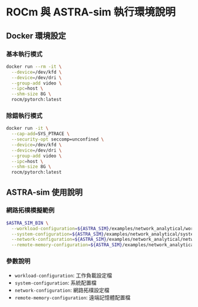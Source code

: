 # ROCm 與 ASTRA-sim 執行環境說明

## Docker 環境設定

### 基本執行模式
```bash
docker run --rm -it \
  --device=/dev/kfd \
  --device=/dev/dri \
  --group-add video \
  --ipc=host \
  --shm-size 8G \
  rocm/pytorch:latest
```

### 除錯執行模式
```bash
docker run -it \
  --cap-add=SYS_PTRACE \
  --security-opt seccomp=unconfined \
  --device=/dev/kfd \
  --device=/dev/dri \
  --group-add video \
  --ipc=host \
  --shm-size 8G \
  rocm/pytorch:latest
```

## ASTRA-sim 使用說明

### 網路拓樸模擬範例
```bash
$ASTRA_SIM_BIN \
  --workload-configuration=${ASTRA_SIM}/examples/network_analytical/workload/AllReduce_1MB \
  --system-configuration=${ASTRA_SIM}/examples/network_analytical/system.json \
  --network-configuration=${ASTRA_SIM}/examples/network_analytical/network.yml \
  --remote-memory-configuration=${ASTRA_SIM}/examples/network_analytical/remote_memory.json
```

### 參數說明
- `workload-configuration`: 工作負載設定檔
- `system-configuration`: 系統配置檔
- `network-configuration`: 網路拓樸設定檔
- `remote-memory-configuration`: 遠端記憶體配置檔
